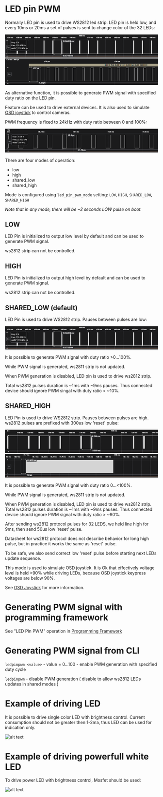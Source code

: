 # LED pin PWM

Normally LED pin is used to drive WS2812 led strip. LED pin is held low, and every 10ms or 20ms a set of pulses is sent to change color of the 32 LEDs:

![alt text](/docs/assets/images/ws2811_packets.png  "ws2811 packets")
![alt text](/docs/assets/images/ws2811_data.png  "ws2811 data")

As alternative function, it is possible to generate PWM signal with specified duty ratio on the LED pin.

Feature can be used to drive external devices. It is also used to simulate [OSD joystick](OSD%20Joystick.md) to control cameras.

PWM frequency is fixed to 24kHz with duty ratio between 0 and 100%:

![alt text](/docs/assets/images/led_pin_pwm.png  "led pin pwm")

There are four modes of operation:
- low
- high
- shared_low
- shared_high

Mode is configured using ```led_pin_pwm_mode``` setting: ```LOW```, ```HIGH```, ```SHARED_LOW```, ```SHARED_HIGH```

*Note that in any mode, there will be ~2 seconds LOW pulse on boot.*

## LOW
LED Pin is initialized to output low level by default and can be used to generate PWM signal.

ws2812 strip can not be controlled.

## HIGH
LED Pin is initialized to output high level by default and can be used to generate PWM signal.

ws2812 strip can not be controlled.

## SHARED_LOW (default)
LED Pin is used to drive WS2812 strip. Pauses between pulses are low:

![alt text](/docs/assets/images/ws2811_packets.png  "ws2811 packets")

It is possible to generate PWM signal with duty ratio >0...100%. 

While PWM signal is generated, ws2811 strip is not updated. 

When PWM generation is disabled, LED pin is used to drive ws2812 strip. 

Total ws2812 pulses duration is ~1ms with ~9ms pauses. Thus connected device should ignore PWM singal with duty ratio < ~10%.

## SHARED_HIGH
LED Pin is used to drive WS2812 strip. Pauses between pulses are high. ws2812 pulses are prefixed with 300us low 'reset' pulse:

![alt text](/docs/assets/images/ws2811_packets_high.png  "ws2811 packets_high")
![alt text](/docs/assets/images/ws2811_data_high.png  "ws2811 data_high")

 It is possible to generate PWM signal with duty ratio 0...<100%. 
 
 While PWM signal is generated, ws2811 strip is not updated. 
 
 When PWM generation is disabled, LED pin is used to drive ws2812 strip. Total ws2812 pulses duration is ~1ms with ~9ms pauses. Thus connected device should ignore PWM signal with duty ratio > ~90%.
 
 After sending ws2812 protocol pulses for 32 LEDS, we held line high for 9ms, then send 50us low 'reset' pulse. 
 
 Datasheet for ws2812 protocol does not describe behavior for long high pulse, but in practice it works the same as 'reset' pulse. 
 
 To be safe, we also send correct low 'reset' pulse before starting next LEDs update sequence.
 
 This mode is used to simulate OSD joystick. It is Ok that effectively voltage level is held >90% while driving LEDs, because OSD joystick keypress voltages are below 90%.
 
 See [OSD Joystick](OSD%20Joystick.md) for more information.

# Generating PWM signal with programming framework

See "LED Pin PWM" operation in [Programming Framework](Programming%20Framework.md)


# Generating PWM signal from CLI

```ledpinpwm <value>``` - value = 0...100 -  enable PWM generation with specified duty cycle

```ledpinpwm``` - disable PWM generation ( disable to allow ws2812 LEDs updates in shared modes )


# Example of driving LED

It is possible to drive single color LED with brightness control. Current consumption should not be greater then 1-2ma, thus LED can be used for indication only.

![alt text](/docs/assets/images/ledpinpwmled.png  "led pin pwm led")

# Example of driving powerfull white LED

To drive power LED with brightness control, Mosfet should be used:

![alt text](/docs/assets/images/ledpinpwmpowerled.png  "led pin pwm power_led")

